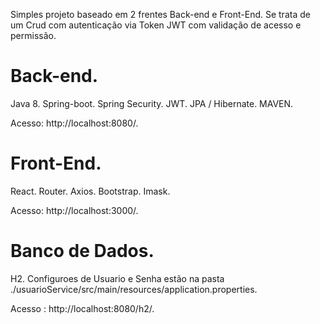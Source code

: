 Simples projeto baseado em 2 frentes Back-end e Front-End.
Se trata de um Crud com autenticação via Token JWT com validação de acesso e permissão.

# Back-end.
Java 8.
Spring-boot.
Spring Security.
JWT.
JPA / Hibernate.
MAVEN.

Acesso: http://localhost:8080/.

# Front-End.
React.
Router.
Axios.
Bootstrap.
Imask.

Acesso: http://localhost:3000/.

# Banco de Dados.
H2.
Configuroes de Usuario e Senha estão  na pasta ./usuarioService/src/main/resources/application.properties.

Acesso : http://localhost:8080/h2/.
